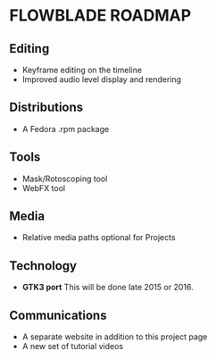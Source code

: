 # FLOWBLADE ROADMAP #


## Editing ##
  * Keyframe editing on the timeline
  * Improved audio level display and rendering

## Distributions ##
  * A Fedora .rpm package

## Tools ##
  * Mask/Rotoscoping tool
  * WebFX tool

## Media ##
  * Relative media paths optional for Projects

## Technology ##
  * **GTK3 port** This will be done late 2015 or 2016.

## Communications ##
  * A separate website in addition to this project page
  * A new set of tutorial videos
